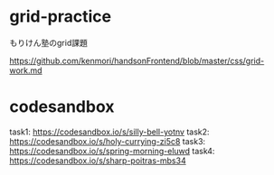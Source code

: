 # grid-practice

もりけん塾のgrid課題

https://github.com/kenmori/handsonFrontend/blob/master/css/grid-work.md


# codesandbox
task1: https://codesandbox.io/s/silly-bell-yotnv
task2: https://codesandbox.io/s/holy-currying-zi5c8
task3: https://codesandbox.io/s/spring-morning-eluwd
task4: https://codesandbox.io/s/sharp-poitras-mbs34
